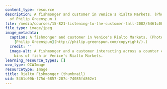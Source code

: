 ```yaml
---
content_type: resource
description: A fishmonger and customer in Venice's Rialto Markets. (Photo courtesy
  of Philip Greenspun.)
file: /media/courses/15-821-listening-to-the-customer-fall-2002/5461c00bf75d6857207c74085fd862e1_15-821f02-th.jpg
file_type: image/jpeg
image_metadata:
  caption: A fishmonger and customer in Venice's Rialto Markets. (Photo courtesy of
    [Philip Greenspun](http://philip.greenspun.com/copyright/).)
  credit: ''
  image-alt: A fishmonger and a customer interacting across a counter covered with
    bins of fish in Venice's Rialto Markets.
learning_resource_types: []
ocw_type: OCWImage
resourcetype: Image
title: Rialto Fishmonger (thumbnail)
uid: 5461c00b-f75d-6857-207c-74085fd862e1
---
```

